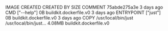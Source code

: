 IMAGE               CREATED             CREATED BY                                      SIZE                COMMENT
75abde275a3e        3 days ago          CMD ["--help"]                                  0B                  buildkit.dockerfile.v0
<missing>           3 days ago          ENTRYPOINT ["just"]                             0B                  buildkit.dockerfile.v0
<missing>           3 days ago          COPY /usr/local/bin/just /usr/local/bin/just…   4.08MB              buildkit.dockerfile.v0
